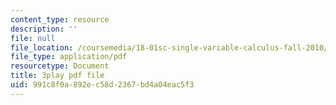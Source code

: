 ```yaml
---
content_type: resource
description: ''
file: null
file_location: /coursemedia/18-01sc-single-variable-calculus-fall-2010/991c8f0a892ec58d2367bd4a04eac5f3_Pd2xP5zDsRw.pdf
file_type: application/pdf
resourcetype: Document
title: 3play pdf file
uid: 991c8f0a-892e-c58d-2367-bd4a04eac5f3
---
```

